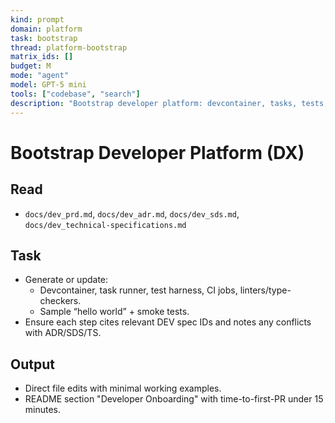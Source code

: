 ```yaml
---
kind: prompt
domain: platform
task: bootstrap
thread: platform-bootstrap
matrix_ids: []
budget: M
mode: "agent"
model: GPT-5 mini
tools: ["codebase", "search"]
description: "Bootstrap developer platform: devcontainer, tasks, tests, CI, lint/typecheck, onboarding."
---
```


# Bootstrap Developer Platform (DX)

## Read

-   `docs/dev_prd.md`, `docs/dev_adr.md`, `docs/dev_sds.md`, `docs/dev_technical-specifications.md`

## Task

-   Generate or update:
    -   Devcontainer, task runner, test harness, CI jobs, linters/type-checkers.
    -   Sample “hello world” + smoke tests.
-   Ensure each step cites relevant DEV spec IDs and notes any conflicts with ADR/SDS/TS.

## Output

-   Direct file edits with minimal working examples.
-   README section "Developer Onboarding" with time-to-first-PR under 15 minutes.

